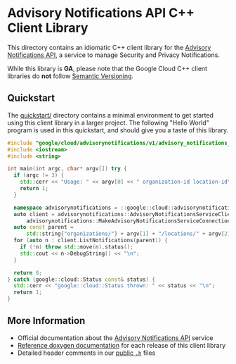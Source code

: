 # Advisory Notifications API C++ Client Library

This directory contains an idiomatic C++ client library for the
[Advisory Notifications API][cloud-service-docs], a service to manage Security
and Privacy Notifications.

While this library is **GA**, please note that the Google Cloud C++ client
libraries do **not** follow [Semantic Versioning](https://semver.org/).

## Quickstart

The [quickstart/](quickstart/README.md) directory contains a minimal environment
to get started using this client library in a larger project. The following
"Hello World" program is used in this quickstart, and should give you a taste of
this library.

<!-- inject-quickstart-start -->

```cc
#include "google/cloud/advisorynotifications/v1/advisory_notifications_client.h"
#include <iostream>
#include <string>

int main(int argc, char* argv[]) try {
  if (argc != 3) {
    std::cerr << "Usage: " << argv[0] << " organization-id location-id\n";
    return 1;
  }

  namespace advisorynotifications = ::google::cloud::advisorynotifications_v1;
  auto client = advisorynotifications::AdvisoryNotificationsServiceClient(
      advisorynotifications::MakeAdvisoryNotificationsServiceConnection());
  auto const parent =
      std::string{"organizations/"} + argv[1] + "/locations/" + argv[2];
  for (auto n : client.ListNotifications(parent)) {
    if (!n) throw std::move(n).status();
    std::cout << n->DebugString() << "\n";
  }

  return 0;
} catch (google::cloud::Status const& status) {
  std::cerr << "google::cloud::Status thrown: " << status << "\n";
  return 1;
}
```

<!-- inject-quickstart-end -->

## More Information

- Official documentation about the
  [Advisory Notifications API][cloud-service-docs] service
- [Reference doxygen documentation][doxygen-link] for each release of this
  client library
- Detailed header comments in our [public `.h`][source-link] files

[cloud-service-docs]: https://cloud.google.com/advisory-notifications
[doxygen-link]: https://cloud.google.com/cpp/docs/reference/advisorynotifications/latest/
[source-link]: https://github.com/googleapis/google-cloud-cpp/tree/main/google/cloud/advisorynotifications
